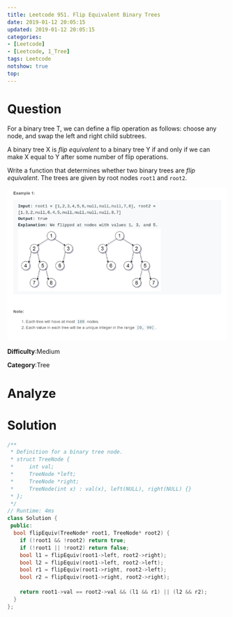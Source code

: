 ```yaml
---
title: Leetcode 951. Flip Equivalent Binary Trees
date: 2019-01-12 20:05:15
updated: 2019-01-12 20:05:15
categories: 
- [Leetcode]
- [Leetcode, 1_Tree]
tags: Leetcode
notshow: true
top:
---
```


# Question

For a binary tree T, we can define a flip operation as follows: choose any node, and swap the left and right child subtrees.

A binary tree X is  _flip equivalent_  to a binary tree Y if and only if we can make X equal to Y after some number of flip operations.

Write a function that determines whether two binary trees are  _flip equivalent_. The trees are given by root nodes  `root1`  and  `root2`.

![](/images/in-post/2019-01-12-Leetcode-951-Flip-Equivalent-Binary-Trees/2019-01-12-20-06-17.png)

**Difficulty**:Medium

**Category**:Tree

<!-- more -->

# Analyze

# Solution

```cpp
/**
 * Definition for a binary tree node.
 * struct TreeNode {
 *     int val;
 *     TreeNode *left;
 *     TreeNode *right;
 *     TreeNode(int x) : val(x), left(NULL), right(NULL) {}
 * };
 */
// Runtime: 4ms
class Solution {
 public:
  bool flipEquiv(TreeNode* root1, TreeNode* root2) {
    if (!root1 && !root2) return true;
    if (!root1 || !root2) return false;
    bool l1 = flipEquiv(root1->left, root2->right);
    bool l2 = flipEquiv(root1->left, root2->left);
    bool r1 = flipEquiv(root1->right, root2->left);
    bool r2 = flipEquiv(root1->right, root2->right);

    return root1->val == root2->val && (l1 && r1) || (l2 && r2);
  }
};
```


